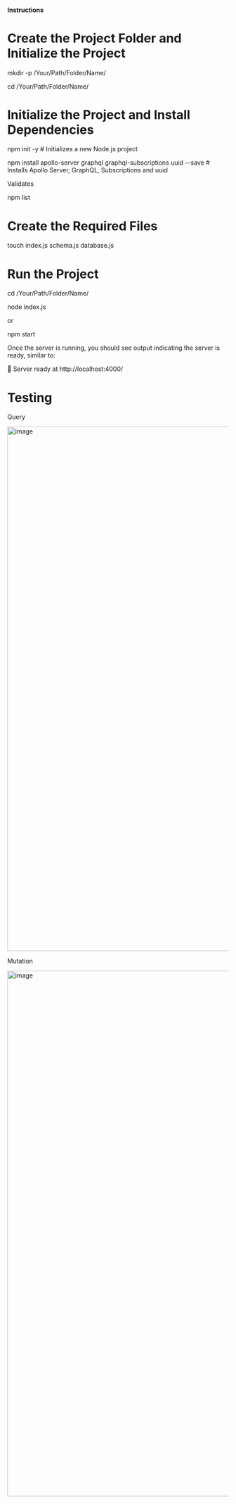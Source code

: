 #### Instructions

# Create the Project Folder and Initialize the Project

mkdir -p /Your/Path/Folder/Name/

cd /Your/Path/Folder/Name/

# Initialize the Project and Install Dependencies

npm init -y  # Initializes a new Node.js project

npm install apollo-server graphql graphql-subscriptions uuid --save  # Installs Apollo Server,  GraphQL, Subscriptions and uuid 

Validates 

npm list 

# Create the Required Files

touch index.js schema.js database.js


# Run the Project

cd /Your/Path/Folder/Name/

node index.js

or 

npm start

Once the server is running, you should see output indicating the server is ready, similar to:

🚀 Server ready at http://localhost:4000/

# Testing

Query

<img width="1192" alt="image" src="https://github.com/user-attachments/assets/42d55d72-0a91-4846-ba7a-6dbd581e6bd0">




Mutation


<img width="1195" alt="image" src="https://github.com/user-attachments/assets/f62a478e-d12c-4d7c-b40f-2454ccb5eb9e">






